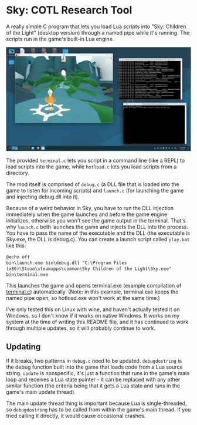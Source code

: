# Sky: COTL Research Tool

A really simple C program that lets you load Lua scripts into "Sky: Children of the Light" (desktop version) through a named pipe while it's running. The scripts run in the game's built-in Lua engine.

![desktop screenshot](screenshot.png)

The provided `terminal.c` lets you script in a command line (like a REPL) to load scripts into the game, while `hotload.c` lets you load scripts from a directory.

The mod itself is comprised of `debug.c` (a DLL file that is loaded into the game to listen for incoming scripts) and `launch.c` (for launching the game and injecting debug.dll into it).

Because of a weird behavior in Sky, you have to run the DLL injection immediately when the game launches and before the game engine initializes, otherwise you won't see the game output in the terminal. That's why `launch.c` both launches the game and injects the DLL into the process. You have to pass the name of the executable and the DLL (the executable is Sky.exe, the DLL is debug.c). You can create a launch script called `play.bat` like this:

```
@echo off
bin\launch.exe bin\debug.dll "C:\Program Files (x86)\Steam\steamapps\common\Sky Children of the Light\Sky.exe"
bin\terminal.exe
```

This launches the game and opens terminal.exe (example compilation of [terminal.c](terminal.c)) automatically. (Note: in this example, terminal.exe keeps the named pipe open, so hotload.exe won't work at the same time.)

I've only tested this on Linux with wine, and haven't actually tested it on Windows, so I don't know if it works on native Windows. It works on my system at the time of writing this README file, and it has continued to work through multiple updates, so it will probably continue to work.

## Updating

If it breaks, two patterns in `debug.c` need to be updated. `debugdostring` is the debug function built into the game that loads code from a Lua source string. `update` is nonspecific, it's just a function that runs in the game's main loop and receives a Lua state pointer - it can be replaced with any other similar function (the criteria being that it gets a Lua state and runs in the game's main update thread).

The main update thread thing is important because Lua is single-threaded, so `debugdostring` has to be called from within the game's main thread. If you tried calling it directly, it would cause occasional crashes.
